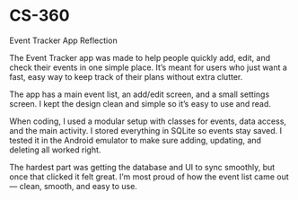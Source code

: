 # CS-360

Event Tracker App Reflection

The Event Tracker app was made to help people quickly add, edit, and check their events in one simple place. It’s meant for users who just want a fast, easy way to keep track of their plans without extra clutter.

The app has a main event list, an add/edit screen, and a small settings screen. I kept the design clean and simple so it’s easy to use and read.

When coding, I used a modular setup with classes for events, data access, and the main activity. I stored everything in SQLite so events stay saved. I tested it in the Android emulator to make sure adding, updating, and deleting all worked right.

The hardest part was getting the database and UI to sync smoothly, but once that clicked it felt great. I’m most proud of how the event list came out — clean, smooth, and easy to use.
